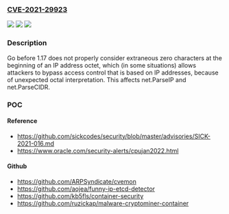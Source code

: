 ### [CVE-2021-29923](https://cve.mitre.org/cgi-bin/cvename.cgi?name=CVE-2021-29923)
![](https://img.shields.io/static/v1?label=Product&message=n%2Fa&color=blue)
![](https://img.shields.io/static/v1?label=Version&message=n%2Fa&color=blue)
![](https://img.shields.io/static/v1?label=Vulnerability&message=n%2Fa&color=brighgreen)

### Description

Go before 1.17 does not properly consider extraneous zero characters at the beginning of an IP address octet, which (in some situations) allows attackers to bypass access control that is based on IP addresses, because of unexpected octal interpretation. This affects net.ParseIP and net.ParseCIDR.

### POC

#### Reference
- https://github.com/sickcodes/security/blob/master/advisories/SICK-2021-016.md
- https://www.oracle.com/security-alerts/cpujan2022.html

#### Github
- https://github.com/ARPSyndicate/cvemon
- https://github.com/aojea/funny-ip-etcd-detector
- https://github.com/kb5fls/container-security
- https://github.com/ruzickap/malware-cryptominer-container


